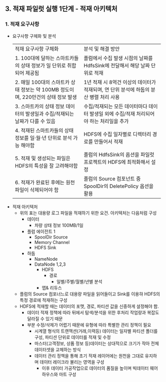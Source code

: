 ## 3. 적재 파일럿 실행 1단계 - 적재 아키텍처
### 1. 적재 요구사항
- 요구사항 구체화 및 분석
  <table>
    <tr>
        <td>적재 요구사항 구체화</td>
        <td>분석 및 해결 방안</td>
    </tr>
    <tr>
        <td>1. 100대에 달하는 스마트카들의 상태 정보가 일 단위로 취합되어 제공됨</td>
        <td>플럼에서 수집 발생 시점의 날짜를 HdfsSink에 전달해서 해당 날짜 단위로 적재</td>
    </tr>
    <tr>
        <td>2. 매일 100대의 스마트카 상태 정보는 약 100MB 정도이며, 220만건의 상태 정보 발생</td>
        <td>1년 적재 시 8억건 이상의 데이터가 적재되며, 연 단위 분석에 하둡의 분산 병렬 처리 사용</td>
    </tr>
    <tr>
        <td>3. 스마트카의 상태 정보 데이터의 발생일과 수집/적재되는 날짜가 다를 수 있음</td>
        <td>수집/적재되는 모든 데이터마다 데이터 발생일 외에 수집/적재 처리되어야 하는 처리일을 추가</td>
    </tr>
    <tr>
        <td>4. 적재된 스마트카들의 상태 정보를 일·월·년 단위로 분석 가능 해야함</td>
        <td>HDFS에 수집 일자별로 디렉터리 경로를 만들어서 적재</td>
    </tr>
    <tr>
        <td>5. 적재 및 생성되는 파일은 HDFS의 특성을 잘 고려해야함</td>
        <td>플럼의 HdfsSink의 옵션을 파일럿 프로젝트의 HDFS에 최적화해서 설정</td>
    </tr>
    <tr>
        <td>6. 적재가 완료된 후에는 원천 파일이 삭제되어야 함</td>
        <td>플럼의 Source 컴포넌트 중 SpoolDir의 DeletePolicy 옵션을 활용</td>
    </tr>
  </table>
- 적재 아키텍처
  - 위의 표는 대용량 로그 파일을 적재하기 위한 요건. 아키텍처는 다음처럼 구성
    - 데이터 
      - 차량 상태 정보 100MB/1일
    - 플럼 에이전트 1
      - SpoolDir Source
      - Memory Channel
      - HDFS Sink
    - 하둡
      - NameNode
      - DataNode 1,2,3
        - HDFS
          - 경로
            - 일별/주별/월별/년별 분석
        - 맵& 리듀스
  - 플럼의 Source 컴포너느로 대용량 파일을 읽어들이고 Sink를 이용햐 HDFS의 특정 경로에 적재하는 구성
  - HDFS에 적재할 때는 데이터의 포맷, 경로, 파티션 값을 신중하게 설정해야 함.
    - 데이터 적재 정책에 따라 뒤에서 탐색/분석을 위한 후처리 작업량과 복잡도 달라질 수 있기 때문
    - 부분 수정/삭제가 어렵기 때문에 유형에 따라 특별한 관리 정책이 필요
      - 시계열 형식의 트랜잭션(거래,이력등) 데이터는 일자별 파티션 폴더를 구성, 파티션 단위로 데이터를 적재 및 수정
      - 마스터(고객정보, 상품 정보 등)데이터는 상대적으로 크기가 작아 전체 데이터셋을 교체하는 방식 
      - 데이터 관리 정책을 통해 초기 적재 레이어에는 원천을 그대로 유지하며 데이터 레이크라 불리는 영역을 구성
        - 이후 데이터 가공작업으로 데이터의 품질을 높이며 빅데이터 웨어하우스와 마트 구성